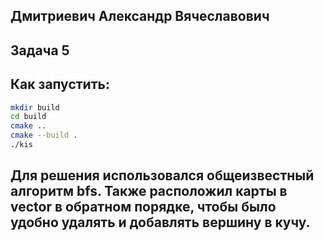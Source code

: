 ## Дмитриевич Александр Вячеславович
## Задача 5

## Как запустить:

```bash
mkdir build
cd build
cmake ..
cmake --build .
./kis
```

## Для решения использовался общеизвестный алгоритм bfs. Также расположил карты в vector в обратном порядке, чтобы было удобно удалять и добавлять вершину в кучу.
